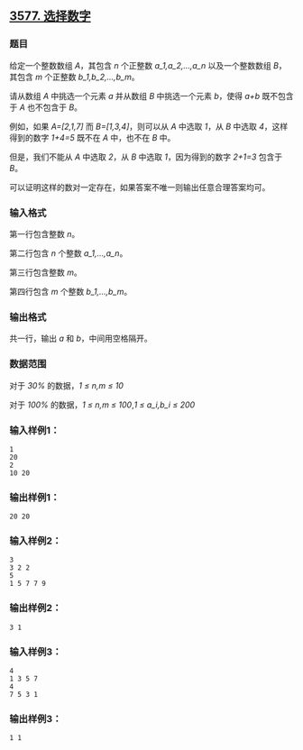 ## [3577. 选择数字](https://www.acwing.com/problem/content/3580/)

### 题目

给定一个整数数组 *A*，其包含 *n* 个正整数 *a_1,a_2,…,a_n* 以及一个整数数组 *B*，其包含 *m* 个正整数 *b_1,b_2,…,b_m*。

请从数组 *A* 中挑选一个元素 *a* 并从数组 *B* 中挑选一个元素 *b*，使得 *a+b* 既不包含于 *A* 也不包含于 *B*。

例如，如果 *A=[2,1,7]* 而 *B=[1,3,4]*，则可以从 *A* 中选取 *1*，从 *B* 中选取 *4*，这样得到的数字 *1+4=5* 既不在 *A* 中，也不在 *B* 中。

但是，我们不能从 *A* 中选取 *2*，从 *B* 中选取 *1*，因为得到的数字 *2+1=3* 包含于 *B*。

可以证明这样的数对一定存在，如果答案不唯一则输出任意合理答案均可。

### 输入格式

第一行包含整数 *n*。

第二行包含 *n* 个整数 *a_1,…,a_n*。

第三行包含整数 *m*。

第四行包含 *m* 个整数 *b_1,…,b_m*。

### 输出格式

共一行，输出 *a* 和 *b*，中间用空格隔开。

### 数据范围

对于 *30%* 的数据，*1 ≤ n,m ≤ 10*

对于 *100%* 的数据，*1 ≤ n,m ≤ 100*,*1 ≤ a_i,b_i ≤ 200*

### 输入样例1：

```
1
20
2
10 20
```

### 输出样例1：

```
20 20
```

### 输入样例2：

```
3
3 2 2
5
1 5 7 7 9
```

### 输出样例2：

```
3 1
```

### 输入样例3：

```
4
1 3 5 7
4
7 5 3 1
```

### 输出样例3：

```
1 1
```
